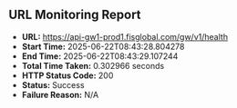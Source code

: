 ## URL Monitoring Report

- **URL:** https://api-gw1-prod1.fisglobal.com/gw/v1/health
- **Start Time:** 2025-06-22T08:43:28.804278
- **End Time:** 2025-06-22T08:43:29.107244
- **Total Time Taken:** 0.302966 seconds
- **HTTP Status Code:** 200
- **Status:** Success
- **Failure Reason:** N/A
